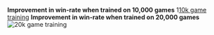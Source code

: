 **Improvement in win-rate when trained on 10,000 games**
1[10k game training](https://i.gyazo.com/1b285030abbad1d6fc07ff6ebc18edec.jpg)
**Improvement in win-rate when trained on 20,000 games**
![20k game training](https://i.gyazo.com/69e716c22038b7b32929072da2ccec98.jpg)
